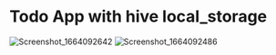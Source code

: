 # Todo App with hive local_storage

![Screenshot_1664092642](https://user-images.githubusercontent.com/20607629/192133941-18c278a3-7439-4f4b-b42b-40d5e09884f8.png)
![Screenshot_1664092486](https://user-images.githubusercontent.com/20607629/192133844-11f14dc4-0255-40d9-9a69-23befcc68f61.png)
